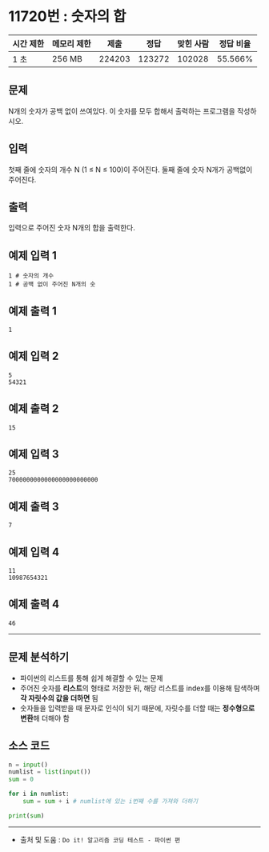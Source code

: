 # 11720번 : 숫자의 합

| 시간 제한 | 메모리 제한 | 제출 | 정답 | 맞힌 사람 | 정답 비율 |
| --- | --- | --- | --- | --- | --- |
| 1 초 | 256 MB | 224203 | 123272 | 102028 | 55.566% |

## 문제

N개의 숫자가 공백 없이 쓰여있다. 이 숫자를 모두 합해서 출력하는 프로그램을 작성하시오.

## 입력

첫째 줄에 숫자의 개수 N (1 ≤ N ≤ 100)이 주어진다. 둘째 줄에 숫자 N개가 공백없이 주어진다.

## 출력

입력으로 주어진 숫자 N개의 합을 출력한다.

## 예제 입력 1

```
1 # 숫자의 개수
1 # 공백 없이 주어진 N개의 숫
```

## 예제 출력 1

```
1
```

## 예제 입력 2

```
5
54321
```

## 예제 출력 2

```
15
```

## 예제 입력 3

```
25
7000000000000000000000000
```

## 예제 출력 3

```
7
```

## 예제 입력 4

```
11
10987654321
```

## 예제 출력 4

```
46
```

---

## 문제 분석하기

- 파이썬의 리스트를 통해 쉽게 해결할 수 있는 문제
- 주어진 숫자를 **리스트**의 형태로 저장한 뒤, 해당 리스트를 index를 이용해 탐색하며 **각 자릿수의 값을 더하면** 됨
- 숫자들을 입력받을 때 문자로 인식이 되기 때문에, 자릿수를 더할 때는 **정수형으로 변환**해 더해야 함

## 소스 코드

```python
n = input()
numlist = list(input())
sum = 0

for i in numlist:
	sum = sum + i # numlist에 있는 i번째 수를 가져와 더하기

print(sum)
```

---

- 출처 및 도움 : `Do it! 알고리즘 코딩 테스트 - 파이썬 편`